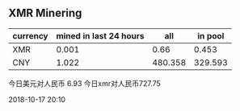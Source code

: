 ## XMR Minering

|currency|mined in last 24 hours|all|in pool|
|---|---|---|---|
|XMR|0.001|0.66|0.453|
|CNY|1.022|480.358|329.593|

今日美元对人民币 6.93	今日xmr对人民币727.75


2018-10-17 20:10